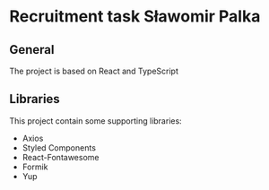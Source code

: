 # Recruitment task Sławomir Palka

## General

The project is based on React and TypeScript

## Libraries

This project contain some supporting libraries:
- Axios
- Styled Components
- React-Fontawesome
- Formik
- Yup